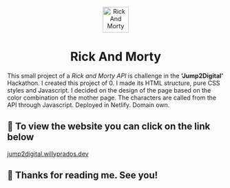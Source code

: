<p align="center">
  <a href="https://jump2digital.willyprados.dev/">
    <img alt="Rick And Morty" src="https://img.icons8.com/color/48/000000/rick-sanchez.png" width="60" />
  </a>
</p>
<h1 align="center">
  Rick And Morty
</h1>

This small project of a _Rick and Morty API_ is challenge in the **'Jump2Digital'** Hackathon. I created this project of 0. I made its HTML structure, pure CSS styles and Javascript. I decided on the design of the page based on the color combination of the mother page. The characters are called from the API through Javascript. Deployed in Netlify. Domain own.

## 🚀 To view the website you can click on the link below

<a href="https://jump2digital.willyprados.dev/">jump2digital.willyprados.dev</a>

## 🧐 Thanks for reading me. See you!
